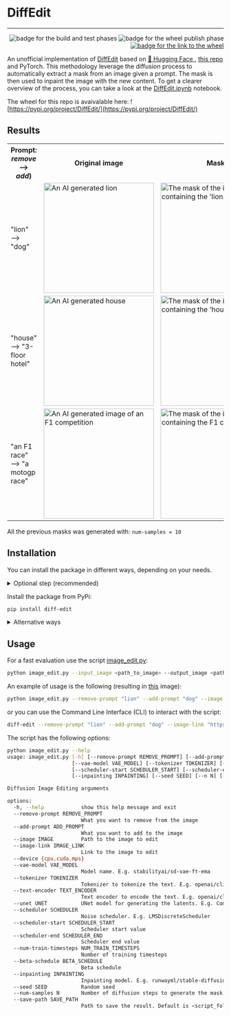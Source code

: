# DiffEdit
___
<div>
         <p align="right">
                  <img src="https://github.com/Gennaro-Farina/DiffEdit/actions/workflows/build-and-test.yml/badge.svg" alt="badge for the build and test phases" />
                  <img src="https://github.com/Gennaro-Farina/DiffEdit/actions/workflows/publish-wheel-pypi.yml/badge.svg" alt="badge for the wheel publish phase" />
                  <a href="https://pypi.org/project/DiffEdit/">
                           <img src="https://img.shields.io/pypi/wheel/DiffEdit?style=flat&logo=PyPI&logoColor=%23969DA5&labelColor=%23353B43&color=%2331C854" alt="badge for the link to the wheel" />
                  </a>
         </p>
</div>


An unofficial implementation of <a href="https://arxiv.org/abs/2210.11427"> DiffEdit</a> based on <a href="https://huggingface.co"> 🤗 Hugging Face </a>, <a href="https://github.com/johnrobinsn/diffusion_experiments/blob/main/DiffEdit.ipynb"> this repo</a> and PyTorch.
This methodology leverage the diffusion process to automatically extract a mask from an image given a prompt. The mask is then used to inpaint the image with the new content.
To get a clearer overview of the process, you can take a look at the <a href="https://github.com/Gennaro-Farina/diffusion-nbs/blob/master/DiffEdit.ipynb"> DiffEdit.ipynb</a> notebook.

The wheel for this repo is avaivalable here: ![https://pypi.org/project/DiffEdit/](https://pypi.org/project/DiffEdit/)

## Results

<table>
<head>
<th> Prompt: <i>remove</i> ⟶ <i>add</i>)</th><th>Original image</th> <th>Mask</th> <th>Edited</th>
</head>
<body>
<tr>
<td>"lion" ⟶ "dog"</td>
<td><img src="static/ai_gen_lion.jpeg" width="256" height="256" alt="An AI generated lion"></td>
<td><img src="static/ai_gen_lion_mask.png" width="256" height="256" 
         alt="The mask of the image region containing the 'lion'"></td>
<td><img src="static/ai_gen_lion_result.png" width="256" height="256"
         alt="The edited image with the 'dog' instead of the 'lion'"></td>
</tr>
<tr>
<td>"house" ⟶ "3-floor hotel"</td>
<td><img src="static/ai_gen_house.jpeg" width="256" height="256" alt="An AI generated house"></td>
<td><img src="static/ai_gen_house_mask.png" width="256" height="256" 
         alt="The mask of the image region containing the 'house'"></td>
<td><img src="static/ai_gen_house_result.png" width="256" height="256"
         alt="The edited image with the '3-floor hotel' instead of the 'house'"></td>
</tr>
<tr>
<td>"an F1 race" ⟶ "a motogp race"</td>
<td><img src="static/ai_gen_f1.jpeg" width="256" height="256" alt="An AI generated image of an F1 competition"></td>
<td><img src="static/ai_gen_f1_mask.png" width="256" height="256" 
         alt="The mask of the image region containing the F1 cars"></td>
<td><img src="static/ai_gen_f1_result.png" width="256" height="256"
         alt="The edited image with the 'motogp' instead of the 'F1'"></td>
</tr>
</body>
</table>

All the previous masks was generated with: `num-samples = 10`

## Installation

You can install the package in different ways, depending on your needs.



<details>
  <summary> Optional step (recommended)</summary>
  
Create a virtual environment, to avoid conflicts with other packages. Here are some alternatives:

- with `venv`:
```bash
python -m venv venv
source venv/bin/activate
```

- with `poetry`:
```bash
poetry shell
```

- with `conda`:
```bash
conda create -n diff-edit python=3.10
conda activate diff-edit
```

</details>


Install the package from PyPi:
```bash
pip install diff-edit
```
<details>
    <summary> Alternative ways</summary>

Install the package from source:
```bash
poetry install
```

Install the package in editable mode, suggested for further development:
```bash
pip install -e .
```
</details>

## Usage

For a fast evaluation use the script <a href="https://github.com/Gennaro-Farina/DiffEdit/blob/main/src/diff_edit/examples/image_edit.py">image_edit.py</a>:

```bash
python image_edit.py --input_image <path_to_image> --output_image <path_to_output_image> --prompt <prompt>
```

An example of usage is the following (resulting in <a href="https://github.com/Gennaro-Farina/DiffEdit/blob/main/static/ai_gen_lion_result.png"> this</a> image):

```bash
python image_edit.py --remove-prompt "lion" --add-prompt "dog" --image-link "https://github.com/Gennaro-Farina/DiffEdit/blob/main/static/ai_gen_lion.jpeg" --num-samples 10
```

or you can use the Command Line Interface (CLI) to interact with the script:
    
```bash
diff-edit --remove-prompt "lion" --add-prompt "dog" --image-link "https://github.com/Gennaro-Farina/DiffEdit/blob/main/static/ai_gen_lion.jpeg" --num-samples 10
```

The script has the following options:
```bash
python image_edit.py --help
usage: image_edit.py [-h] [--remove-prompt REMOVE_PROMPT] [--add-prompt ADD_PROMPT] [--image IMAGE] [--image-link IMAGE_LINK] [--device {cpu,cuda,mps}]
                     [--vae-model VAE_MODEL] [--tokenizer TOKENIZER] [--text-encoder TEXT_ENCODER] [--unet UNET] [--scheduler SCHEDULER]
                     [--scheduler-start SCHEDULER_START] [--scheduler-end SCHEDULER_END] [--num-train-timesteps NUM_TRAIN_TIMESTEPS] [--beta-schedule BETA_SCHEDULE]
                     [--inpainting INPAINTING] [--seed SEED] [--n N] [--save-path SAVE_PATH]

Diffusion Image Editing arguments

options:
  -h, --help            show this help message and exit
  --remove-prompt REMOVE_PROMPT
                        What you want to remove from the image
  --add-prompt ADD_PROMPT
                        What you want to add to the image
  --image IMAGE         Path to the image to edit
  --image-link IMAGE_LINK
                        Link to the image to edit
  --device {cpu,cuda,mps}
  --vae-model VAE_MODEL
                        Model name. E.g. stabilityai/sd-vae-ft-ema
  --tokenizer TOKENIZER
                        Tokenizer to tokenize the text. E.g. openai/clip-vit-large-patch14
  --text-encoder TEXT_ENCODER
                        Text encoder to encode the text. E.g. openai/clip-vit-large-patch14
  --unet UNET           UNet model for generating the latents. E.g. CompVis/stable-diffusion-v1-4
  --scheduler SCHEDULER
                        Noise scheduler. E.g. LMSDiscreteScheduler
  --scheduler-start SCHEDULER_START
                        Scheduler start value
  --scheduler-end SCHEDULER_END
                        Scheduler end value
  --num-train-timesteps NUM_TRAIN_TIMESTEPS
                        Number of training timesteps
  --beta-schedule BETA_SCHEDULE
                        Beta schedule
  --inpainting INPAINTING
                        Inpainting model. E.g. runwayml/stable-diffusion-inpainting
  --seed SEED           Random seed
  --num-samples N       Number of diffusion steps to generate the mask
  --save-path SAVE_PATH
                        Path to save the result. Default is <script_folder>/result.png
```

